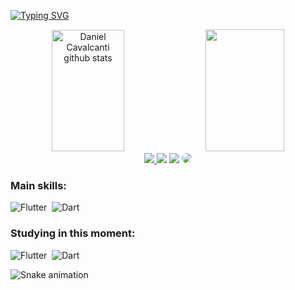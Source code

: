 
[![Typing SVG](https://readme-typing-svg.herokuapp.com/?color=FFFFFF&size=35&center=true&vCenter=true&width=1000&lines=Be+Welcome;My+name+is+Daniel+Cavalcanti;I'm+26+years+old;I'm+from+Brazil;And+I+have+studying+Flutter+:%29)](https://git.io/typing-svg)

<div align="center">  
  <img width="48%" height="194px" src="https://github-readme-stats.vercel.app/api?username=dev-dancavalcanti&show_icons=true&count_private=true&hide_border=true&title_color=FFFFFF&icon_color=FFFFFF&text_color=FFFFFF&bg_color=0d1117" alt="Daniel Cavalcanti github stats" /> 
  <img width="50%" height="195px" src="https://github-readme-stats.vercel.app/api/top-langs/?username=dev-dancavalcanti&layout=compact&hide_border=true&title_color=FFFFFF&text_color=FFFFFF&bg_color=0d1117" />
</div>

<div align="center"> 
<a href="https://instagram.com/danielwiins" target="_blank"><img src="https://img.shields.io/badge/-Instagram-%23E4405F?style=for-the-badge&logo=instagram&logoColor=white"</a>
<a href="https://api.whatsapp.com/send?phone=5561999756973&text=Ola%20Daniel%2C%20tudo%20bem%3F%20Podemos%20conversa%3F") target="_blank"><img src="https://img.shields.io/badge/WhatsApp-00A500?style=for-the-badge&logo=whatsapp&logoColor=white" target="_blank"></a>
<a href = "mailto:dev.dancavalcanti@gmail.com"> <img src="https://img.shields.io/badge/-Gmail-%23333?style=for-the-badge&logo=gmail&logoColor=white" target="_blank"></a>
<a href="https://www.linkedin.com/in/daniel-lucas-cavalcanti/" target="_blank"><img src="https://img.shields.io/badge/-LinkedIn-%230077B5?style=for-the-badge&logo=linkedin&logoColor=white" style="border-radius: 30px" target="_blank"></a> 
 </div>

### Main skills:
![Flutter](https://img.shields.io/badge/-Flutter-0D1117?style=for-the-badge&logo=flutter&labelColor=0D1117)&nbsp;
![Dart](https://img.shields.io/badge/-Dart-0D1117?style=for-the-badge&logo=dart&labelColor=0D1117&textColor=0D1117)&nbsp;

### Studying in this moment:
![Flutter](https://img.shields.io/badge/-Flutter-0D1117?style=for-the-badge&logo=flutter&labelColor=0D1117)&nbsp;
![Dart](https://img.shields.io/badge/-Dart-0D1117?style=for-the-badge&logo=dart&labelColor=0D1117&textColor=0D1117)&nbsp;


![Snake animation](https://github.com/dev-dancavalcanti/dev-dancavalcanti/blob/output/github-contribution-grid-snake.svg)
